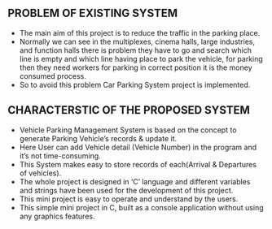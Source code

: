 ## PROBLEM OF EXISTING SYSTEM

  * The main aim of this project is to reduce the traffic in the parking place. 
  * Normally we can see in the multiplexes, cinema halls, large industries, 
    and function halls there is problem they have to go and search which line is empty and which line having place to park the vehicle, 
    for parking then they need workers for parking in correct position it is the money consumed process.
  *  So to avoid this problem Car Parking System project is implemented.
  
## CHARACTERSTIC OF THE PROPOSED SYSTEM
  
  * Vehicle Parking Management System is based on the concept to generate Parking Vehicle’s records & update it.  
  * Here User can add Vehicle detail (Vehicle Number) in the program and it’s not time-consuming. 
  * This System makes easy to store records of each(Arrival & Departures of vehicles). 
  * The whole project is designed in ‘C’ language and different variables and strings have been used for the development of this project. 
  * This mini project is easy to operate and understand by the users. 
  * This simple mini project in C, built as a console application without using any graphics features.
